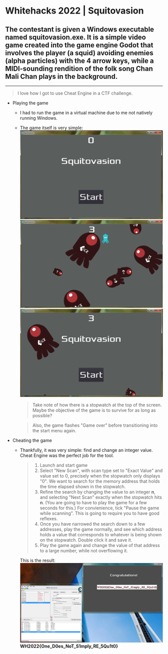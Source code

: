 # Whitehacks 2022 | Squitovasion
## The contestant is given a Windows executable named __squitovasion.exe__. It is a simple video game created into the game engine Godot that involves the player (a squid) avoiding enemies (alpha particles) with the 4 arrow keys, while a MIDI-sounding rendition of the folk song Chan Mali Chan plays in the background.
---
>I love how I got to use Cheat Engine in a CTF challenge.
* Playing the game
  * I had to run the game in a virtual machine due to me not natively running Windows.
  * The game itself is very simple:
  ![Start menu](images/start.png)
  ![Gameplay](images/game.png)
  ![Lose screen](images/lose.png)
    >Take note of how there is a stopwatch at the top of the screen. Maybe the objective of the game is to survive for as long as possible?

    >Also, the game flashes "Game over" before transitioning into the start menu again.
* Cheating the game
  * Thankfully, it was very simple: find and change an integer value.
  Cheat Engine was the perfect job for the tool.
    > 1. Launch and start game
    > 2. Select "New Scan", with scan type set to "Exact Value" and value set to 0, precisely when the stopwatch only displays "0". We want to search for the memory address that holds the time elapsed shown in the stopwatch.
    > 3. Refine the search by changing the value to an integer __n__, and selecting "Next Scan" exactly when the stopwatch hits __n__. (You are going to have to play the game for a few seconds for this.) For convienience, tick "Pause the game while scanning". This is going to require you to have good reflexes.
    > 4. Once you have narrowed the search down to a few addresses, play the game normally, and see which address holds a value that corresponds to whatever is being shown on the stopwatch. Double click it and save it.
    > 5. Play the game again and change the value of that address to a large number, while not overflowing it.
    
    This is the result:
  ![Flag!](images/flag.jpeg)
  **WH2022{One_D0es_NoT_S1mply_RE_5Qu1t0}**